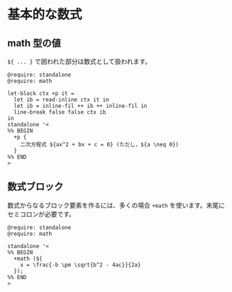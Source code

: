 # 基本的な数式

## math 型の値

`${ ... }` で囲われた部分は数式として扱われます。

```satysfi
@require: standalone
@require: math

let-block ctx +p it =
  let ib = read-inline ctx it in
  let ib = inline-fil ++ ib ++ inline-fil in
  line-break false false ctx ib
in
standalone '<
%% BEGIN
  +p {
    二次方程式 ${ax^2 + bx + c = 0} (ただし，${a \neq 0})
  }
%% END
>
```

## 数式ブロック

数式からなるブロック要素を作るには、多くの場合 `+math` を使います。末尾にセミコロンが必要です。

```satysfi
@require: standalone
@require: math

standalone '<
%% BEGIN
  +math (${
    x = \frac{-b \pm \sqrt{b^2 - 4ac}}{2a}
  });
%% END
>
```
